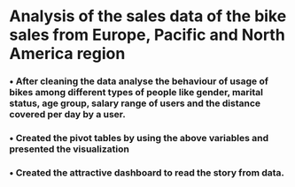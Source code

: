 # Analysis of the sales data of the bike sales from Europe, Pacific and North America region
### •	After cleaning the data analyse the behaviour of usage of bikes among different types of people like gender, marital status, age group, salary range of users and the distance covered per day by a user.
### •	Created the pivot tables by using the above variables and presented the visualization
### •	Created the attractive dashboard to read the story from data.

